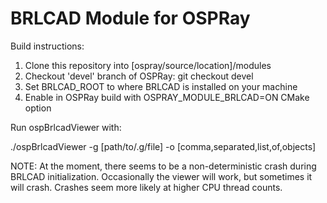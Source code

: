 BRLCAD Module for OSPRay
========================

Build instructions:

1. Clone this repository into [ospray/source/location]/modules
2. Checkout 'devel' branch of OSPRay: git checkout devel
3. Set BRLCAD_ROOT to where BRLCAD is installed on your machine
4. Enable in OSPRay build with OSPRAY_MODULE_BRLCAD=ON CMake option

Run ospBrlcadViewer with:

./ospBrlcadViewer -g [path/to/.g/file] -o [comma,separated,list,of,objects]

NOTE: At the moment, there seems to be a non-deterministic crash during BRLCAD initialization. Occasionally the viewer will work, but sometimes it will crash. Crashes seem more likely at higher CPU thread counts.


